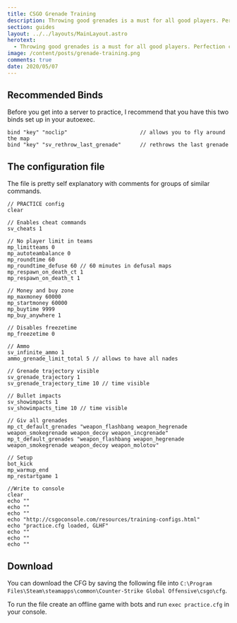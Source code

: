 ```yaml
---
title: CSGO Grenade Training
description: Throwing good grenades is a must for all good players. Perfection can only be achieved through practice, and practice you shall...
section: guides
layout: ../../layouts/MainLayout.astro
herotext:
  - Throwing good grenades is a must for all good players. Perfection can only be achieved through practice, and practice you shall with this CFG.
image: /content/posts/grenade-training.png
comments: true
date: 2020/05/07
---
```


## Recommended Binds

Before you get into a server to practice, I recommend that you have this two binds set up in your autoexec.

```
bind "key" "noclip"                       // allows you to fly around the map
bind "key" "sv_rethrow_last_grenade"      // rethrows the last grenade
```

## The configuration file

The file is pretty self explanatory with comments for groups of similar commands.

```
// PRACTICE config
clear

// Enables cheat commands
sv_cheats 1

// No player limit in teams
mp_limitteams 0
mp_autoteambalance 0
mp_roundtime 60
mp_roundtime_defuse 60 // 60 minutes in defusal maps
mp_respawn_on_death_ct 1
mp_respawn_on_death_t 1

// Money and buy zone
mp_maxmoney 60000
mp_startmoney 60000
mp_buytime 9999
mp_buy_anywhere 1

// Disables freezetime
mp_freezetime 0

// Ammo
sv_infinite_ammo 1
ammo_grenade_limit_total 5 // allows to have all nades

// Grenade trajectory visible
sv_grenade_trajectory 1
sv_grenade_trajectory_time 10 // time visible

// Bullet impacts
sv_showimpacts 1
sv_showimpacts_time 10 // time visible

// Giv all grenades
mp_ct_default_grenades "weapon_flashbang weapon_hegrenade weapon_smokegrenade weapon_decoy weapon_incgrenade"
mp_t_default_grenades "weapon_flashbang weapon_hegrenade weapon_smokegrenade weapon_decoy weapon_molotov"

// Setup
bot_kick
mp_warmup_end
mp_restartgame 1

//Write to console
clear
echo ""
echo ""
echo ""
echo "http://csgoconsole.com/resources/training-configs.html"
echo "practice.cfg loaded, GLHF"
echo ""
echo ""
echo ""
```

## Download

You can download the CFG by saving the following file into `C:\Program Files\Steam\steamapps\common\Counter-Strike Global Offensive\csgo\cfg`.

To run the file create an offline game with bots and run `exec practice.cfg` in your console.

<a text="Download File" url="../../practice.cfg" icon="software-download" cssStyles="inline-flex lg"></a>
